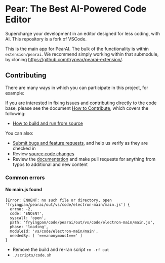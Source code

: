 # Pear: The Best AI-Powered Code Editor

Supercharge your development in an editor designed for less coding, with AI. This repository is a fork of VSCode.

This is the main app for PearAI. The bulk of the functionality is within `extension/pearai`. We recommend simply working within that submodule, by cloning https://github.com/trypear/pearai-extension/.

## Contributing

There are many ways in which you can participate in this project, for example:

If you are interested in fixing issues and contributing directly to the code base,
please see the document [How to Contribute](https://github.com/trypear/pearai/wiki/How-to-Contribute), which covers the following:
* [How to build and run from source](CONTRIBUTING.md)

You can also:
* [Submit bugs and feature requests](https://github.com/trypear/pearai/issues), and help us verify as they are checked in
* Review [source code changes](https://github.com/trypear/pearai/pulls)
* Review the [documentation](https://github.com/trypear/pearai-docs) and make pull requests for anything from typos to additional and new content


### Common errors

#### No main.js found
```
[Error: ENOENT: no such file or directory, open 'fryingpan/pearai/out/vs/code/electron-main/main.js'] {
  errno: -2,
  code: 'ENOENT',
  syscall: 'open',
  path: 'fryingpan/code/pearai/out/vs/code/electron-main/main.js',
  phase: 'loading',
  moduleId: 'vs/code/electron-main/main',
  neededBy: [ '===anonymous1===' ]
}
```
- Remove the build and re-ran script `rm -rf out`
- `./scripts/code.sh`
